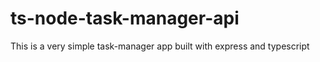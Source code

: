 # ts-node-task-manager-api
This is a very simple task-manager app built with express and typescript

